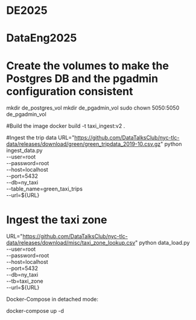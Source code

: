 # DE2025

# DataEng2025

# Create the volumes to make the Postgres DB and the pgadmin configuration consistent
mkdir de_postgres_vol
mkdir de_pgadmin_vol
sudo chown 5050:5050 de_pgadmin_vol

#Build the image
docker build -t taxi_ingest:v2 .



#Ingest the trip data
URL="https://github.com/DataTalksClub/nyc-tlc-data/releases/download/green/green_tripdata_2019-10.csv.gz"
python ingest_data.py \
  --user=root \
  --password=root \
  --host=localhost \
  --port=5432 \
  --db=ny_taxi \
  --table_name=green_taxi_trips \
  --url=${URL}



# Ingest the taxi zone
URL="https://github.com/DataTalksClub/nyc-tlc-data/releases/download/misc/taxi_zone_lookup.csv"
python data_load.py \
  --user=root \
  --password=root \
  --host=localhost \
  --port=5432 \
  --db=ny_taxi \
  --tb=taxi_zone \
  --url=${URL}

  
Docker-Compose in detached mode:

docker-compose up -d